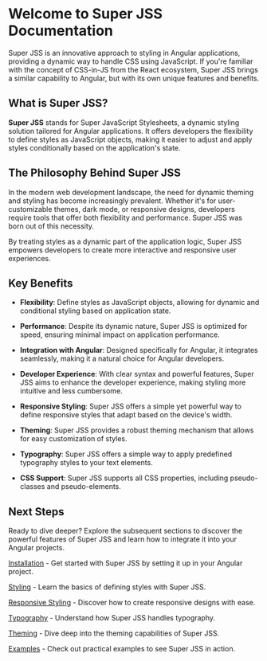 # Welcome to Super JSS Documentation

Super JSS is an innovative approach to styling in Angular applications, providing a dynamic way to handle CSS using JavaScript. If you're familiar with the concept of CSS-in-JS from the React ecosystem, Super JSS brings a similar capability to Angular, but with its own unique features and benefits.

## What is Super JSS?

**Super JSS** stands for Super JavaScript Stylesheets, a dynamic styling solution tailored for Angular applications. It offers developers the flexibility to define styles as JavaScript objects, making it easier to adjust and apply styles conditionally based on the application's state.

## The Philosophy Behind Super JSS

In the modern web development landscape, the need for dynamic theming and styling has become increasingly prevalent. Whether it's for user-customizable themes, dark mode, or responsive designs, developers require tools that offer both flexibility and performance. Super JSS was born out of this necessity.

By treating styles as a dynamic part of the application logic, Super JSS empowers developers to create more interactive and responsive user experiences.

## Key Benefits

- **Flexibility**: Define styles as JavaScript objects, allowing for dynamic and conditional styling based on application state.

- **Performance**: Despite its dynamic nature, Super JSS is optimized for speed, ensuring minimal impact on application performance.

- **Integration with Angular**: Designed specifically for Angular, it integrates seamlessly, making it a natural choice for Angular developers.

- **Developer Experience**: With clear syntax and powerful features, Super JSS aims to enhance the developer experience, making styling more intuitive and less cumbersome.

- **Responsive Styling**: Super JSS offers a simple yet powerful way to define responsive styles that adapt based on the device's width.
- **Theming**: Super JSS provides a robust theming mechanism that allows for easy customization of styles.
- **Typography**: Super JSS offers a simple way to apply predefined typography styles to your text elements.
- **CSS Support**: Super JSS supports all CSS properties, including pseudo-classes and pseudo-elements.

## Next Steps

Ready to dive deeper? Explore the subsequent sections to discover the powerful features of Super JSS and learn how to integrate it into your Angular projects.

[Installation](installation.md) - Get started with Super JSS by setting it up in your Angular project.

[Styling](styling.md) - Learn the basics of defining styles with Super JSS.

[Responsive Styling](responsive-style.md) - Discover how to create responsive designs with ease.

[Typography](typography.md) - Understand how Super JSS handles typography.

[Theming](theming.md) - Dive deep into the theming capabilities of Super JSS.

[Examples](examples.md) - Check out practical examples to see Super JSS in action.
